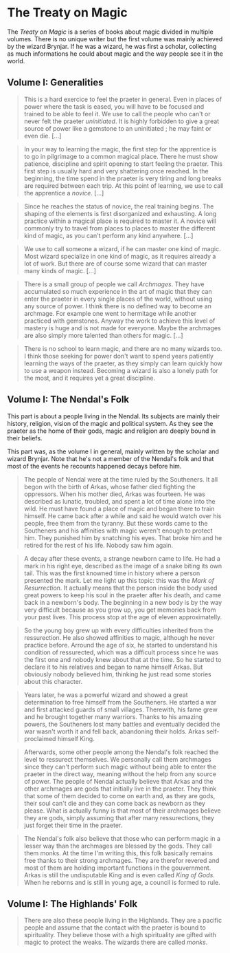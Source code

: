 # The Treaty on Magic
The _Treaty on Magic_ is a series of books about magic divided in multiple volumes. There is no unique writer but the first volume was mainly achieved by the wizard Brynjar. If he was a wizard, he was first a scholar, collecting as much informations he could about magic and the way people see it in the world.

## Volume I: Generalities
> This is a hard exercice to feel the praeter in general. Even in places of power where the task is eased, you will have to be focused and trained to be able to feel it. We use to call the people who can't or never felt the praeter _uninitiated_. It is highly forbidden to give a great source of power like a gemstone to an uninitiated ; he may faint or even die. [...]

> In your way to learning the magic, the first step for the apprentice is to go in pilgrimage to a common magical place. There he must show patience, discipline and spirit opening to start feeling the praeter. This first step is usually hard and very shattering once reached. In the beginning, the time spend in the praeter is very tiring and long breaks are required between each trip. At this point of learning, we use to call the apprentice a _novice_. [...]

> Since he reaches the status of novice, the real training begins. The shaping of the elements is first disorganized and exhausting. A long practice within a magical place is required to master it. A novice will commonly try to travel from places to places to master the different kind of magic, as you can't perform any kind anywhere. [...]

> We use to call someone a wizard, if he can master one kind of magic. Most wizard specialize in one kind of magic, as it requires already a lot of work. But there are of course some wizard that can master many kinds of magic. [...]

> There is a small group of people we call _Archmages_. They have accumulated so much experience in the art of magic that they can enter the praeter in every single places of the world, without using any source of power.
I think there is no defined way to become an archmage. For example one went to hermitage while another practiced with gemstones. Anyway the work to achieve this level of mastery is huge and is not made for everyone. Maybe the archmages are also simply more talented than others for magic. [...]

> There is no school to learn magic, and there are no many wizards too. I think those seeking for power don't want to spend years patiently learning the ways of the praeter, as they simply can learn quickly how to use a weapon instead. Becoming a wizard is also a lonely path for the most, and it requires yet a great discipline.

## Volume I: The Nendal's Folk
This part is about a people living in the Nendal. Its subjects are mainly their history, religion, vision of the magic and political system. As they see the praeter as the home of their gods, magic and religion are deeply bound in their beliefs.

This part was, as the volume I in general, mainly written by the scholar and wizard Brynjar. Note that he's not a member of the Nendal's folk and that most of the events he recounts happened decays before him.

> The people of Nendal were at the time ruled by the Southeners. It all begon with the birth of Arkas, whose father died fighting the oppressors. When his mother died, Arkas was fourteen. He was described as lunatic, troubled, and spent a lot of time alone into the wild. He must have found a place of magic and began there to train himself. He came back after a while and said he would watch over his people, free them from the tyranny. But these words came to the Southeners and his affinities with magic weren't enough to protect him. They punished him by snatching his eyes. That broke him and he retired for the rest of his life. Nobody saw him again.

> A decay after these events, a strange newborn came to life. He had a mark in his right eye, described as the image of a snake biting its own tail. This was the first knowned time in history where a person presented the mark. Let me light up this topic: this was the _Mark of Resurrection_. It actually means that the person inside the body used great powers to keep his soul in the praeter after his death, and came back in a newborn's body. The beginning in a new body is by the way very difficult because as you grow up, you get memories back from your past lives. This process stop at the age of eleven approximatelly.

> So the young boy grew up with every difficulties inherited from the ressurection. He also showed affinities to magic, although he never practice before. Arround the age of six, he started to understand his condition of ressurected, which was a difficult process since he was the first one and nobody knew about that at the time. So he started to declare it to his relatives and began to name himself Arkas. But obviously nobody believed him, thinking he just read some stories about this character.

> Years later, he was a powerful wizard and showed a great determination to free himself from the Southeners. He started a war  and first attacked guards of small villages. Therewith, his fame grew and he brought together many warriors. Thanks to his amazing powers, the Southeners lost many battles and eventually decided the war wasn't worth it and fell back, abandoning their holds. Arkas self-proclaimed himself King.

> Afterwards, some other people among the Nendal's folk reached the level to ressurect themselves. We personally call them archmages since they can't perform such magic without being able to enter the praeter in the direct way, meaning without the help from any source of power. The people of Nendal actually believe that Arkas and the other archmages are gods that initially live in the praeter. They think that some of them decided to come on earth and, as they are gods, their soul can't die and they can come back as newborn as they please. What is actually funny is that most of their archmages believe they are gods, simply assuming that after many ressurections, they just forget their time in the praeter.

> The Nendal's folk also believe that those who can perform magic in a lesser way than the archmages are blessed by the gods. They call them monks. At the time I'm writing this, this folk basically remains free thanks to their strong archmages. They are therefor revered and most of them are holding important functions in the gouvernment. Arkas is still the undisputable King and is even called _King of Gods_. When he reborns and is still in young age, a council is formed to rule.

## Volume I: The Highlands' Folk
> There are also these people living in the Highlands. They are a pacific people and assume that the contact with the praeter is bound to spirituality. They believe those with a high spirituality are gifted with magic to protect the weaks. The wizards there are called _monks_.
